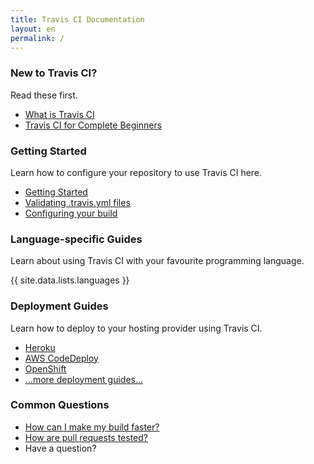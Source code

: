 ```yaml
---
title: Travis CI Documentation
layout: en
permalink: /
---
```


### New to Travis CI?

Read these first.

* [What is Travis CI](/user/what-is-travis)
* [Travis CI for Complete Beginners](/user/for-beginners)

### Getting Started

Learn how to configure your repository to use Travis CI here.

* [Getting Started](/user/getting-started)
* [Validating .travis.yml files](/user/travis-lint) 
* [Configuring your build](/user/build-configuration)

### Language-specific Guides

Learn about using Travis CI with your favourite programming language.

{{ site.data.lists.languages }}

### Deployment Guides

Learn how to deploy to your hosting provider using Travis CI.

* [Heroku](/user/deployment/heroku/)
* [AWS CodeDeploy](/user/deployment/codedeploy/)
* [OpenShift](/user/deployment/openshift/)
* [...more deployment guides...](/user/deployment)

### Common Questions

* [How can I make my build faster?](/user/speeding-up-the-build)
* [How are pull requests tested?](/user/pull-requests)
* Have a question?
